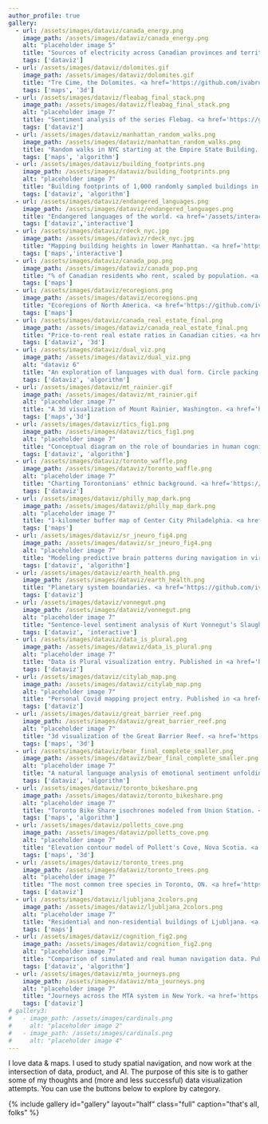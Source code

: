 ```yaml
---
author_profile: true
gallery:
  - url: /assets/images/dataviz/canada_energy.png
    image_path: /assets/images/dataviz/canada_energy.png
    alt: "placeholder image 5"
    title: "Sources of electricity across Canadian provinces and territories. <a href='https://github.com/ivabrunec/30daychartchallenge/blob/main/day_22_green/day_22_green.R' target='_blank' rel='noopener noreferrer'>Code.</a>"
    tags: ['dataviz']
  - url: /assets/images/dataviz/dolomites.gif
    image_path: /assets/images/dataviz/dolomites.gif
    title: "Tre Cime, the Dolomites. <a href='https://github.com/ivabrunec/rayshader_projects/tree/main/dolomites_rotating' target='_blank' rel='noopener noreferrer'>Code.</a>"
    tags: ['maps', '3d']
  - url: /assets/images/dataviz/fleabag_final_stack.png
    image_path: /assets/images/dataviz/fleabag_final_stack.png
    alt: "placeholder image 7"
    title: "Sentiment analysis of the series Flebag. <a href='https://github.com/ivabrunec/tidytuesday/blob/main/2023/2023_01_03/2023_01_03.R' target='_blank' rel='noopener noreferrer'>Code.</a>"
    tags: ['dataviz']
  - url: /assets/images/dataviz/manhattan_random_walks.png
    image_path: /assets/images/dataviz/manhattan_random_walks.png
    title: "Random walks in NYC starting at the Empire State Building. <a href='https://github.com/ivabrunec/random_city_walk/blob/main/random_walks_nyc.ipynb' target='_blank' rel='noopener noreferrer'>Code.</a>"
    tags: ['maps', 'algorithm']
  - url: /assets/images/dataviz/building_footprints.png
    image_path: /assets/images/dataviz/building_footprints.png
    alt: "placeholder image 7"
    title: "Building footprints of 1,000 randomly sampled buildings in Slovenia. <a href='https://github.com/ivabrunec/30daychartchallenge/blob/main/day_29_monochrome/monochrome.qmd' target='_blank' rel='noopener noreferrer'>Code.</a>"
    tags: ['dataviz', 'algorithm']
  - url: /assets/images/dataviz/endangered_languages.png
    image_path: /assets/images/dataviz/endangered_languages.png
    title: "Endangered languages of the world. <a href='/assets/interactive/languages_circle_packing.html' target='_blank' rel='noopener noreferrer'>Interactive version.</a>"
    tags: ['dataviz','interactive']
  - url: /assets/images/dataviz/rdeck_nyc.jpg
    image_path: /assets/images/dataviz/rdeck_nyc.jpg
    title: "Mapping building heights in lower Manhattan. <a href='https://github.com/ivabrunec/30daymapchallenge/blob/main/2024/day_13_new_tool/day_13.R' target='_blank' rel='noopener noreferrer'>Code.</a>"
    tags: ['maps','interactive']
  - url: /assets/images/dataviz/canada_pop.png
    image_path: /assets/images/dataviz/canada_pop.png
    title: "% of Canadian residents who rent, scaled by population. <a href='https://github.com/ivabrunec/30daymapchallenge/tree/main/2021/day_12_population' target='_blank' rel='noopener noreferrer'>Code.</a>"
    tags: ['maps']
  - url: /assets/images/dataviz/ecoregions.png
    image_path: /assets/images/dataviz/ecoregions.png
    title: "Ecoregions of North America. <a href='https://github.com/ivabrunec/30daymapchallenge/blob/main/2024/day_3_polygons/day_3_polygons_ecoregions.R' target='_blank' rel='noopener noreferrer'>Code.</a>"
    tags: ['maps']
  - url: /assets/images/dataviz/canada_real_estate_final.png
    image_path: /assets/images/dataviz/canada_real_estate_final.png
    title: "Price-to-rent real estate ratios in Canadian cities. <a href='https://github.com/ivabrunec/extruded_word_polygons' target='_blank' rel='noopener noreferrer'>Code.</a>"
    tags: ['dataviz', '3d']
  - url: /assets/images/dataviz/dual_viz.png
    image_path: /assets/images/dataviz/dual_viz.png
    alt: "dataviz 6"
    title: "An exploration of languages with dual form. Circle packing with generative noise. <a href='https://github.com/ivabrunec/dual_circlenoise' target='_blank' rel='noopener noreferrer'>Code.</a>"
    tags: ['dataviz', 'algorithm']
  - url: /assets/images/dataviz/mt_rainier.gif
    image_path: /assets/images/dataviz/mt_rainier.gif
    alt: "placeholder image 7"
    title: "A 3d visualization of Mount Rainier, Washington. <a href='https://github.com/ivabrunec/30daymapchallenge/blob/main/2024/day_6_raster/day_6_raster.R' target='_blank' rel='noopener noreferrer'>Code.</a>"
    tags: ['maps','3d']
  - url: /assets/images/dataviz/tics_fig1.png
    image_path: /assets/images/dataviz/tics_fig1.png
    alt: "placeholder image 7"
    title: "Conceptual diagram on the role of boundaries in human cognition. Published in <a href='https://www.sciencedirect.com/science/article/abs/pii/S1364661318300871' target='_blank' rel='noopener noreferrer'>Trends in Cognitive Neurosciences.</a>"
    tags: ['dataviz', 'algorithm']
  - url: /assets/images/dataviz/toronto_waffle.png
    image_path: /assets/images/dataviz/toronto_waffle.png
    alt: "placeholder image 7"
    title: "Charting Torontonians' ethnic background. <a href='https://github.com/ivabrunec/30daychartchallenge/blob/main/day_1_part_whole/day_1_part_whole.R' target='_blank' rel='noopener noreferrer'>Code.</a>"
    tags: ['dataviz']
  - url: /assets/images/dataviz/philly_map_dark.png
    image_path: /assets/images/dataviz/philly_map_dark.png
    alt: "placeholder image 7"
    title: "1-kilometer buffer map of Center City Philadelphia. <a href='https://github.com/ivabrunec/city_maps' target='_blank' rel='noopener noreferrer'>Code.</a>"
    tags: ['maps']
  - url: /assets/images/dataviz/sr_jneuro_fig4.png
    image_path: /assets/images/dataviz/sr_jneuro_fig4.png
    alt: "placeholder image 7"
    title: "Modeling predictive brain patterns during navigation in virtual reality. Published in <a href='https://www.jneurosci.org/content/42/2/299.abstract' target='_blank' rel='noopener noreferrer'>The Journal of Neuroscience.</a>"
    tags: ['dataviz', 'algorithm']
  - url: /assets/images/dataviz/earth_health.png
    image_path: /assets/images/dataviz/earth_health.png
    title: "Planetary system boundaries. <a href='https://github.com/ivabrunec/earth_system_boundaries' target='_blank' rel='noopener noreferrer'>Code.</a>"
    tags: ['dataviz']
  - url: /assets/images/dataviz/vonnegut.png
    image_path: /assets/images/dataviz/vonnegut.png
    alt: "placeholder image 7"
    title: "Sentence-level sentiment analysis of Kurt Vonnegut's Slaughterhouse-Five. <a href='https://rpubs.com/ivb/kurt' target='_blank' rel='noopener noreferrer'>Interactive version.</a>"
    tags: ['dataviz', 'interactive']
  - url: /assets/images/dataviz/data_is_plural.png
    image_path: /assets/images/dataviz/data_is_plural.png
    alt: "placeholder image 7"
    title: "Data is Plural visualization entry. Published in <a href='https://nightingaledvs.com/data-is-plural-submissions-london-stage-database/' target='_blank' rel='noopener noreferrer'>Nightingale.</a>"
    tags: ['dataviz']
  - url: /assets/images/dataviz/citylab_map.png
    image_path: /assets/images/dataviz/citylab_map.png
    alt: "placeholder image 7"
    title: "Personal Covid mapping project entry. Published in <a href='https://www.bloomberg.com/news/features/2022-01-25/homemade-covid-maps-navigate-life-around-the-world' target='_blank' rel='noopener noreferrer'>CityLab.</a>"
    tags: ['dataviz']
  - url: /assets/images/dataviz/great_barrier_reef.png
    image_path: /assets/images/dataviz/great_barrier_reef.png
    alt: "placeholder image 7"
    title: "3d visualization of the Great Barrier Reef. <a href='https://github.com/ivabrunec/30daymapchallenge/tree/main/2022/day_18_blue' target='_blank' rel='noopener noreferrer'>Code.</a>"
    tags: ['maps', '3d']
  - url: /assets/images/dataviz/bear_final_complete_smaller.png
    image_path: /assets/images/dataviz/bear_final_complete_smaller.png
    alt: "placeholder image 7"
    title: "A natural language analysis of emotional sentiment unfolding in an episode of The Bear. <a href='https://github.com/ivabrunec/the_bear' target='_blank' rel='noopener noreferrer'>Code.</a>"
    tags: ['dataviz', 'algorithm']
  - url: /assets/images/dataviz/toronto_bikeshare.png
    image_path: /assets/images/dataviz/toronto_bikeshare.png
    alt: "placeholder image 7"
    title: "Toronto Bike Share isochrones modeled from Union Station. <a href='https://github.com/ivabrunec/30daymapchallenge/blob/main/2024/day_17_collaborative/day_17_collaborative.R' target='_blank' rel='noopener noreferrer'>Code.</a>"
    tags: ['maps', 'algorithm']
  - url: /assets/images/dataviz/polletts_cove.png
    image_path: /assets/images/dataviz/polletts_cove.png
    alt: "placeholder image 7"
    title: "Elevation contour model of Pollett's Cove, Nova Scotia. <a href='https://github.com/ivabrunec/30daymapchallenge/tree/main/2022/day_20_my_fav' target='_blank' rel='noopener noreferrer'>Code.</a>"
    tags: ['maps', '3d']
  - url: /assets/images/dataviz/toronto_trees.png
    image_path: /assets/images/dataviz/toronto_trees.png
    alt: "placeholder image 7"
    title: "The most common tree species in Toronto, ON. <a href='https://github.com/ivabrunec/30daymapchallenge/blob/main/2022/day_1_points/day1_points.R' target='_blank' rel='noopener noreferrer'>Code.</a>"
    tags: ['dataviz']
  - url: /assets/images/dataviz/ljubljana_2colors.png
    image_path: /assets/images/dataviz/ljubljana_2colors.png
    alt: "placeholder image 7"
    title: "Residential and non-residential buildings of Ljubljana. <a href='https://github.com/ivabrunec/30daymapchallenge/blob/main/2024/day_22_two_colors/day_22_two_colors.R' target='_blank' rel='noopener noreferrer'>Code.</a>"
    tags: ['maps']
  - url: /assets/images/dataviz/cognition_fig2.png
    image_path: /assets/images/dataviz/cognition_fig2.png
    alt: "placeholder image 7"
    title: "Comparison of simulated and real human navigation data. Published in <a href='https://github.com/ivabrunec/nav_free_exploration' target='_blank' rel='noopener noreferrer'>Cognition.</a>"
    tags: ['dataviz', 'algorithm']
  - url: /assets/images/dataviz/mta_journeys.png
    image_path: /assets/images/dataviz/mta_journeys.png
    alt: "placeholder image 7"
    title: "Journeys across the MTA system in New York. <a href='https://github.com/ivabrunec/30daymapchallenge/blob/main/2024/day_5_journey/day_5_journey.R' target='_blank' rel='noopener noreferrer'>Code.</a>"
    tags: ['dataviz']
# gallery3:
#   - image_path: /assets/images/cardinals.png
#     alt: "placeholder image 2"
#   - image_path: /assets/images/cardinals.png
#     alt: "placeholder image 4"
---
```


I love data & maps. I used to study spatial navigation, and now work at the intersection of data, product, and AI. The purpose of this site is to gather some of my thoughts and (more and less successful) data visualization attempts. You can use the buttons below to explore by category.

{% include gallery id="gallery" layout="half" class="full" caption="that's all, folks" %}
